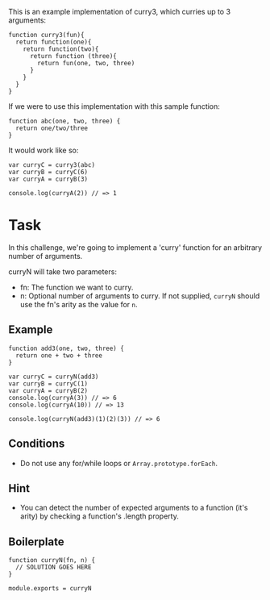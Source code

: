 
This is an example implementation of curry3, which curries up to 3 arguments:

    function curry3(fun){
      return function(one){
        return function(two){
          return function (three){
            return fun(one, two, three)
          }
        }
      }
    }

If we were to use this implementation with this sample function:

    function abc(one, two, three) {
      return one/two/three
    }

It would work like so:

    var curryC = curry3(abc)
    var curryB = curryC(6)
    var curryA = curryB(3)
    
    console.log(curryA(2)) // => 1

# Task

In this challenge, we're going to implement a 'curry' function for an arbitrary number of arguments.

curryN will take two parameters:

  * fn: The function we want to curry.
  * n: Optional number of arguments to curry. If not supplied, `curryN` should use the fn's arity as the value for `n`.

## Example

    function add3(one, two, three) {
      return one + two + three
    }
    
    var curryC = curryN(add3)
    var curryB = curryC(1)
    var curryA = curryB(2)
    console.log(curryA(3)) // => 6
    console.log(curryA(10)) // => 13
    
    console.log(curryN(add3)(1)(2)(3)) // => 6

## Conditions

  * Do not use any for/while loops or `Array.prototype.forEach`.

## Hint

  * You can detect the number of expected arguments to a function (it's arity) by checking a function's .length property.

## Boilerplate

    function curryN(fn, n) {
      // SOLUTION GOES HERE
    }
    
    module.exports = curryN

